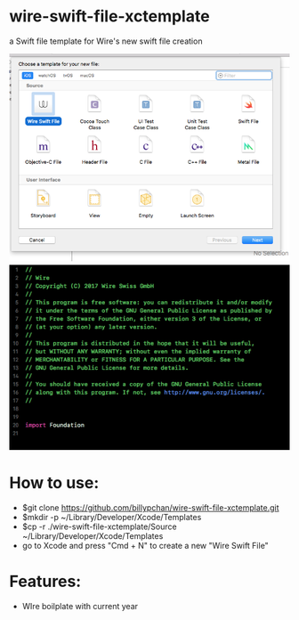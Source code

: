 # wire-swift-file-xctemplate
a Swift file template for Wire's new swift file creation

![new file][newFile]
![editor][editor]

[newFile]: https://github.com/billypchan/wire-swift-file-xctemplate/raw/master/newFile.png "New File"
[editor]: https://github.com/billypchan/wire-swift-file-xctemplate/raw/master/templateInEditor.png "Editor"


# How to use:

- $git clone https://github.com/billypchan/wire-swift-file-xctemplate.git
- $mkdir -p ~/Library/Developer/Xcode/Templates
- $cp -r ./wire-swift-file-xctemplate/Source  ~/Library/Developer/Xcode/Templates
- go to Xcode and press "Cmd + N" to create a new "Wire Swift File"

# Features:
- WIre boilplate with current year
